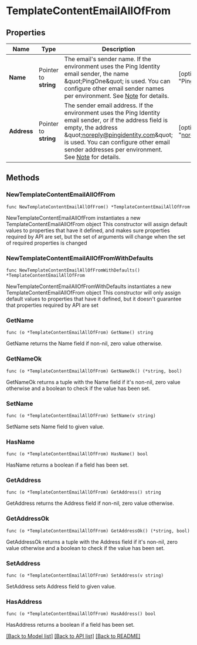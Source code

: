 # TemplateContentEmailAllOfFrom

## Properties

Name | Type | Description | Notes
------------ | ------------- | ------------- | -------------
**Name** | Pointer to **string** | The email&#39;s sender name. If the environment uses the Ping Identity email sender, the name \&quot;PingOne\&quot; is used. You can configure other email sender names per environment. See [Note](https://apidocs.pingidentity.com/pingone/platform/v1/api/#from-replyTo-note) for details.  | [optional] [default to "PingOne"]
**Address** | Pointer to **string** | The sender email address. If the environment uses the Ping Identity email sender, or if the address field is empty, the address \&quot;noreply@pingidentity.com\&quot; is used. You can configure other email sender addresses per environment. See [Note](https://apidocs.pingidentity.com/pingone/platform/v1/api/#from-replyTo-note) for details.  | [optional] [default to "noreply@pingidentity.com"]

## Methods

### NewTemplateContentEmailAllOfFrom

`func NewTemplateContentEmailAllOfFrom() *TemplateContentEmailAllOfFrom`

NewTemplateContentEmailAllOfFrom instantiates a new TemplateContentEmailAllOfFrom object
This constructor will assign default values to properties that have it defined,
and makes sure properties required by API are set, but the set of arguments
will change when the set of required properties is changed

### NewTemplateContentEmailAllOfFromWithDefaults

`func NewTemplateContentEmailAllOfFromWithDefaults() *TemplateContentEmailAllOfFrom`

NewTemplateContentEmailAllOfFromWithDefaults instantiates a new TemplateContentEmailAllOfFrom object
This constructor will only assign default values to properties that have it defined,
but it doesn't guarantee that properties required by API are set

### GetName

`func (o *TemplateContentEmailAllOfFrom) GetName() string`

GetName returns the Name field if non-nil, zero value otherwise.

### GetNameOk

`func (o *TemplateContentEmailAllOfFrom) GetNameOk() (*string, bool)`

GetNameOk returns a tuple with the Name field if it's non-nil, zero value otherwise
and a boolean to check if the value has been set.

### SetName

`func (o *TemplateContentEmailAllOfFrom) SetName(v string)`

SetName sets Name field to given value.

### HasName

`func (o *TemplateContentEmailAllOfFrom) HasName() bool`

HasName returns a boolean if a field has been set.

### GetAddress

`func (o *TemplateContentEmailAllOfFrom) GetAddress() string`

GetAddress returns the Address field if non-nil, zero value otherwise.

### GetAddressOk

`func (o *TemplateContentEmailAllOfFrom) GetAddressOk() (*string, bool)`

GetAddressOk returns a tuple with the Address field if it's non-nil, zero value otherwise
and a boolean to check if the value has been set.

### SetAddress

`func (o *TemplateContentEmailAllOfFrom) SetAddress(v string)`

SetAddress sets Address field to given value.

### HasAddress

`func (o *TemplateContentEmailAllOfFrom) HasAddress() bool`

HasAddress returns a boolean if a field has been set.


[[Back to Model list]](../README.md#documentation-for-models) [[Back to API list]](../README.md#documentation-for-api-endpoints) [[Back to README]](../README.md)


